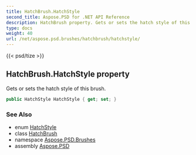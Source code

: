 ```yaml
---
title: HatchBrush.HatchStyle
second_title: Aspose.PSD for .NET API Reference
description: HatchBrush property. Gets or sets the hatch style of this brush
type: docs
weight: 40
url: /net/aspose.psd.brushes/hatchbrush/hatchstyle/
---
```

{{< psd/tize >}}
## HatchBrush.HatchStyle property

Gets or sets the hatch style of this brush.

```csharp
public HatchStyle HatchStyle { get; set; }
```

### See Also

* enum [HatchStyle](../../../aspose.psd/hatchstyle/)
* class [HatchBrush](../)
* namespace [Aspose.PSD.Brushes](../../hatchbrush/)
* assembly [Aspose.PSD](../../../)



